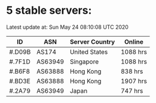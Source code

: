 # 5 stable servers:

Latest update at: Sun May 24 08:10:08 UTC 2020

| ID | ASN | Server Country | Online |
| -- | --- | -------------- | ------ |
| #.D09B | AS174 | United States | 1088 hrs |
| #.7F1D | AS63949 | Singapore | 1088 hrs |
| #.B6F8 | AS63888 | Hong Kong | 838 hrs |
| #.BD3E | AS63888 | Hong Kong | 1907 hrs |
| #.2A79 | AS63949 | Japan | 747 hrs |

